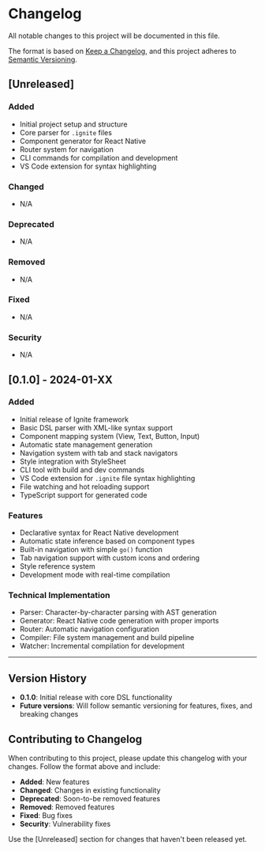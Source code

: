 # Changelog

All notable changes to this project will be documented in this file.

The format is based on [Keep a Changelog](https://keepachangelog.com/en/1.0.0/),
and this project adheres to [Semantic Versioning](https://semver.org/spec/v2.0.0.html).

## [Unreleased]

### Added
- Initial project setup and structure
- Core parser for `.ignite` files
- Component generator for React Native
- Router system for navigation
- CLI commands for compilation and development
- VS Code extension for syntax highlighting

### Changed
- N/A

### Deprecated
- N/A

### Removed
- N/A

### Fixed
- N/A

### Security
- N/A

## [0.1.0] - 2024-01-XX

### Added
- Initial release of Ignite framework
- Basic DSL parser with XML-like syntax support
- Component mapping system (View, Text, Button, Input)
- Automatic state management generation
- Navigation system with tab and stack navigators
- Style integration with StyleSheet
- CLI tool with build and dev commands
- VS Code extension for `.ignite` file syntax highlighting
- File watching and hot reloading support
- TypeScript support for generated code

### Features
- Declarative syntax for React Native development
- Automatic state inference based on component types
- Built-in navigation with simple `go()` function
- Tab navigation support with custom icons and ordering
- Style reference system
- Development mode with real-time compilation

### Technical Implementation
- Parser: Character-by-character parsing with AST generation
- Generator: React Native code generation with proper imports
- Router: Automatic navigation configuration
- Compiler: File system management and build pipeline
- Watcher: Incremental compilation for development

---

## Version History

- **0.1.0**: Initial release with core DSL functionality
- **Future versions**: Will follow semantic versioning for features, fixes, and breaking changes

## Contributing to Changelog

When contributing to this project, please update this changelog with your changes. Follow the format above and include:

- **Added**: New features
- **Changed**: Changes in existing functionality
- **Deprecated**: Soon-to-be removed features
- **Removed**: Removed features
- **Fixed**: Bug fixes
- **Security**: Vulnerability fixes

Use the [Unreleased] section for changes that haven't been released yet. 